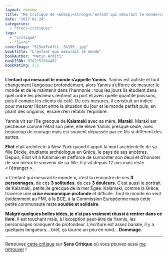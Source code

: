 ```yaml
---
layout: review
title: "Ma Critique de «&nbsp;<strong>L’enfant qui mesurait le monde</strong>&nbsp;» de <em>Metin Arditi</em>"
date: "2017-01-24"
categories: 
  - "trucs-critiques"
tags: 
  - "critique"
  - "livre"
coverImage: "51SukFvdfCL._SX195_.jpg"
bookTitle: "L’enfant qui mesurait le monde"
bookAuthor: "Metin Arditi"
bookISBN: 9782757864487  
bookRating: 3.5
---
```


**L’enfant qui mesurait le monde s’appelle Yannis**. Yannis est autiste et tout changement l’angoisse profondément, alors Yannis s’efforce de mesurer le monde et de le maintenir dans l’harmonie : tous les jours ils étudient dans quel ordre les pécheurs rentrent au port et avec quelle quantité poissons, puis il compte les clients du café. De ces mesures, il construit un indice pour mesurer l’écart entre la situation du jour et le monde parfait puis, en pliant des origamis, essaie d’en rétablir l’équilibre.

Yannis vit sur l’île grecque de **Kalamaki** avec sa mère, **Maraki**. Maraki est pêcheuse comme l’était son père, elle élève Yannis presque seule, avec beaucoup de courage mais est souvent dépassée par ce fils si différent des autres.

**Eliot** était architecte à New-York quand il apprit la mort accidentelle de sa fille Dickie, étudiante archéologue en Grèce, le pays de ses ancêtres. Depuis, Eliot vit à Kalamaki et s’efforce de surmonter son deuil et d’honorer de son mieux le souvenir de sa fille. Il y vit depuis 12 ans mais reste « l’étranger ».

« L’enfant qui mesurait le monde », c’est la rencontre de ces **3 personnages**, de ces **3 solitudes**, de ces **3 douleurs**. C’est aussi le portrait de Kalamaki, petite île grecque de la mer Égée. Kalamaki, comme la Grèce, traverse une **crise économique profonde** et difficile. Tout le monde en veut évidemment au FMI, à la BCE, à la Commission Européenne mais cette petite communauté reste **soudée et solidaire**.

**Malgré quelques belles idées, je n’ai pas vraiment réussi à rentrer dans ce livre**. Il est touchant mais, à l’exception peut-être de Yannis, les personnages manquent de profondeur. L’écriture est assez banale, il y a quelques longueurs... bref, ça tourne un peu en rond... **Dommage**.

* * *

Retrouvez [cette critique](https://www.senscritique.com/livre/L_enfant_qui_mesurait_le_monde/critique/117951745) sur **Sens Critique** où vous pouvez aussi [me retrouver](http://www.senscritique.com/Arnaud_Malon) !
